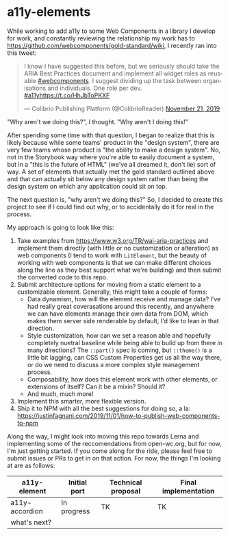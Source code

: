 # a11y-elements

While working to add a11y to some Web Components in a library I develop for work, and constantly reviewing the relationship my work has to https://github.com/webcomponents/gold-standard/wiki, I recently ran into this tweet:

<blockquote class="twitter-tweet" data-partner="tweetdeck"><p lang="en" dir="ltr">I know I have suggested this before, but we seriously should take the ARIA Best Practices document and implement all widget roles as reusable <a href="https://twitter.com/hashtag/webcomponents?src=hash&amp;ref_src=twsrc%5Etfw">#webcomponents</a>. I suggest dividing up the task between organisations and individuals. One role per dev. <a href="https://twitter.com/hashtag/a11y?src=hash&amp;ref_src=twsrc%5Etfw">#a11y</a><a href="https://t.co/HhJbToPKXF">https://t.co/HhJbToPKXF</a></p>&mdash; Colibrio Publishing Platform (@ColibrioReader) <a href="https://twitter.com/ColibrioReader/status/1197586798899343362?ref_src=twsrc%5Etfw">November 21, 2019</a></blockquote>


"Why aren't we doing this?", I thought. "Why aren't I doing this!"

After spending some time with that question, I began to realize that this is likely because while some teams' product in the "design system", there are very few teams whose product is "the ability to make a design system". No, not in the Storybook way where you're able to easily document a system, but in a "this is the future of HTML" (we've all dreamed it, don't lie) sort of way. A set of elements that actually met the gold standard outlined above and that can actually sit below any design system rather than being the design system on which any application could sit on top.

The next question is, "why aren't we doing this?" So, I decided to create this project to see if I could find out why, or to accidentally do it for real in the process.

My approach is going to look like this:
1. Take examples from https://www.w3.org/TR/wai-aria-practices and implement them directly (with little or no customization or alteration) as web components (I tend to work with `LitElement`, but the beauty of working with web components is that we can make different choices along the line as they best support what we're building) and then submit the converted code to this repo.
2. Submit architecture options for moving from a static element to a customizable element. Generally, this might take a couple of forms:
   - Data dynamism, how will the element receive and manage data? I've had really great coverasations around this recently, and anywhere we can have elements manage their own data from DOM, which makes them server side renderable by default, I'd like to lean in that direction.
   - Style customization, how can we set a reason able and hopefully completely nuetral baseline while being able to build up from there in many directions? The `::part()` spec is coming, but `::theme()` is a little bit lagging, can CSS Custom Properties get us all the way there, or do we need to discuss a more complex style management process.
   - Composability, how does this element work with other elements, or extensions of itself? Can it be a mixin? Should it?
   - And much, much more!
3. Implement this smarter, more flexible version.
4. Ship it to NPM with all the best suggestions for doing so, a la: https://justinfagnani.com/2019/11/01/how-to-publish-web-components-to-npm

Along the way, I might look into moving this repo towards Lerna and implementing some of the reccomendations from open-wc.org, but for now, I'm just getting started. If you come along for the ride, please feel free to submit issues or PRs to get in on that action. For now, the things I'm looking at are as follows:

| a11y-element  | Initial port | Technical proposal | Final implementation |
| ------------- | ------------- | ------------- | ------------- |
| a11y-accordion  | In progress  | TK  | TK |
| what's next?  |  |  |  |